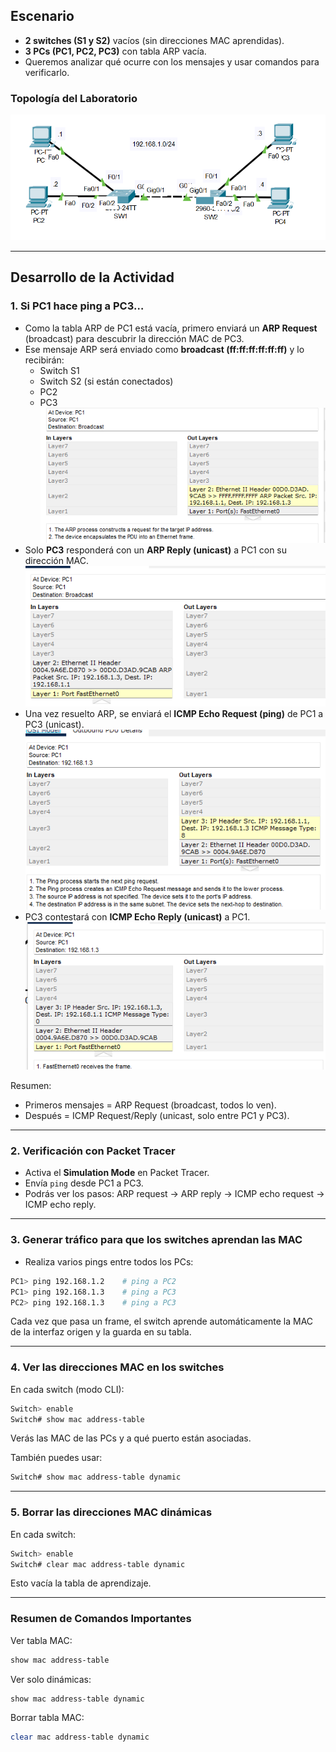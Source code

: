 ## Escenario

* **2 switches (S1 y S2)** vacíos (sin direcciones MAC aprendidas).
* **3 PCs (PC1, PC2, PC3)** con tabla ARP vacía.
* Queremos analizar qué ocurre con los mensajes y usar comandos para verificarlo.

### Topología del Laboratorio

![Topología del Laboratorio](images/lab-dia6/topologia.png)

---
## Desarrollo de la Actividad

### **1. Si PC1 hace ping a PC3…**

* Como la tabla ARP de PC1 está vacía, primero enviará un **ARP Request** (broadcast) para descubrir la dirección MAC de PC3.
* Ese mensaje ARP será enviado como **broadcast (ff:ff:ff:ff:ff:ff)** y lo recibirán:
    * Switch S1
    * Switch S2 (si están conectados)
    * PC2
    * PC3
![ARP Request - Broadcast](images/lab-dia6/arp-request.png)
* Solo **PC3** responderá con un **ARP Reply (unicast)** a PC1 con su dirección MAC.
![ARP Reply - Unicast](images/lab-dia6/arp-reply.png)
* Una vez resuelto ARP, se enviará el **ICMP Echo Request (ping)** de PC1 a PC3 (unicast).
![ICMP Echo Request](images/lab-dia6/icmp-request.png)
* PC3 contestará con **ICMP Echo Reply (unicast)** a PC1.
![ICMP Echo Reply](images/lab-dia6/icmp-reply.png)

Resumen:
* Primeros mensajes = ARP Request (broadcast, todos lo ven).
* Después = ICMP Request/Reply (unicast, solo entre PC1 y PC3).

---
### **2. Verificación con Packet Tracer**

* Activa el **Simulation Mode** en Packet Tracer.
* Envía `ping` desde PC1 a PC3.
* Podrás ver los pasos: ARP request → ARP reply → ICMP echo request → ICMP echo reply.

---
### **3. Generar tráfico para que los switches aprendan las MAC**

* Realiza varios pings entre todos los PCs:

```bash
PC1> ping 192.168.1.2    # ping a PC2
PC1> ping 192.168.1.3    # ping a PC3
PC2> ping 192.168.1.3    # ping a PC3
````

Cada vez que pasa un frame, el switch aprende automáticamente la MAC de la interfaz origen y la guarda en su tabla.

-----

### **4. Ver las direcciones MAC en los switches**

En cada switch (modo CLI):

```bash
Switch> enable
Switch# show mac address-table
```

Verás las MAC de las PCs y a qué puerto están asociadas.

También puedes usar:

```bash
Switch# show mac address-table dynamic
```

-----

### **5. Borrar las direcciones MAC dinámicas**

En cada switch:

```bash
Switch> enable
Switch# clear mac address-table dynamic
```

Esto vacía la tabla de aprendizaje.

-----

### Resumen de Comandos Importantes

Ver tabla MAC:

```bash
show mac address-table
```

Ver solo dinámicas:

```bash
show mac address-table dynamic
```

Borrar tabla MAC:

```bash
clear mac address-table dynamic
```

```
```